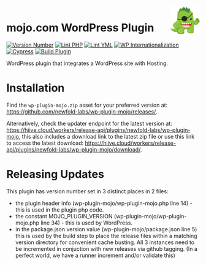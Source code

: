 <a href="https://mojo.com/" target="_blank">
    <img src="https://raw.githubusercontent.com/newfold-labs/wp-plugin-mojo/main/assets/images/jo.svg" alt="mojo.com Logo" title="mojo.com" align="right" height="72" width="76" />
</a>

# mojo.com WordPress Plugin

[![Version Number](https://img.shields.io/github/v/release/newfold-labs/wp-plugin-mojo?color=21a0ed&labelColor=333333)](https://github.com/newfold/wp-plugin-mojo/releases)
[![Lint PHP](https://github.com/newfold-labs/wp-plugin-mojo/actions/workflows/lint-php.yml/badge.svg?branch=main)](https://github.com/newfold-labs/wp-plugin-mojo/actions/workflows/lint-php.yml)
[![Lint YML](https://github.com/newfold-labs/wp-plugin-mojo/actions/workflows/lint-yml.yml/badge.svg)](https://github.com/newfold-labs/wp-plugin-mojo/actions/workflows/lint-yml.yml)
[![WP Internationalization](https://github.com/newfold-labs/wp-plugin-mojo/actions/workflows/wp-i18n.yml/badge.svg)](https://github.com/newfold-labs/wp-plugin-mojo/actions/workflows/wp-i18n.yml)
[![Cypress](https://github.com/newfold-labs/wp-plugin-mojo/actions/workflows/cypress.yml/badge.svg?branch=main)](https://github.com/newfold-labs/wp-plugin-mojo/actions/workflows/cypress.yml)
[![Build Plugin](https://github.com/newfold-labs/wp-plugin-mojo/actions/workflows/upload-artifact-on-push.yml/badge.svg)](https://github.com/newfold-labs/wp-plugin-mojo/actions/workflows/upload-artifact-on-push.yml)

WordPress plugin that integrates a WordPress site with Hosting.

# Installation

Find the `wp-plugin-mojo.zip` asset for your preferred version at: https://github.com/newfold-labs/wp-plugin-mojo/releases/.

Alternatively, check the updater endpoint for the latest version at: https://hiive.cloud/workers/release-api/plugins/newfold-labs/wp-plugin-mojo, this also includes a download link to the latest zip file or use this link to access the latest download: https://hiive.cloud/workers/release-api/plugins/newfold-labs/wp-plugin-mojo/download/.

# Releasing Updates

This plugin has version number set in 3 distinct places in 2 files:

- the plugin header info (wp-plugin-mojo/wp-plugin-mojo.php line 14) - this is used in the plugin php code.
- the constant MOJO_PLUGIN_VERSION (wp-plugin-mojo/wp-plugin-mojo.php line 34) - this is used by
  WordPress.
- in the package.json version value (wp-plugin-mojo/package.json line 5) this is used by the build step to place
  the release files within a matching version directory for convenient cache busting. All 3 instances need to be
  incremented in conjuction with new releases via github tagging.
  (In a perfect world, we have a runner increment and/or validate this)
